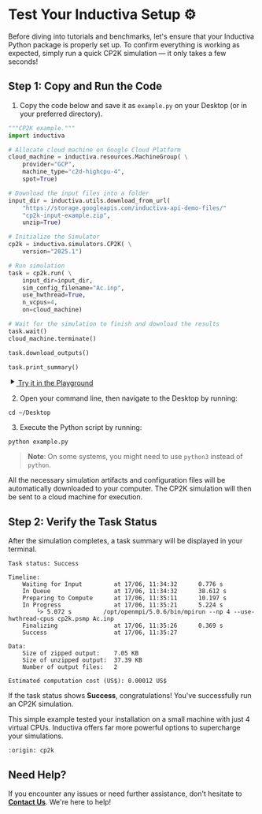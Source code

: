 # Test Your Inductiva Setup ⚙️
Before diving into tutorials and benchmarks, let's ensure that your Inductiva Python package is properly set up. To confirm everything is working as expected, simply run a quick CP2K simulation — it only takes a few seconds!

## Step 1: Copy and Run the Code

1. Copy the code below and save it as `example.py` on your Desktop (or in your preferred directory).

```python
"""CP2K example."""
import inductiva

# Allocate cloud machine on Google Cloud Platform
cloud_machine = inductiva.resources.MachineGroup( \
    provider="GCP",
    machine_type="c2d-highcpu-4",
    spot=True)

# Download the input files into a folder
input_dir = inductiva.utils.download_from_url(
    "https://storage.googleapis.com/inductiva-api-demo-files/"
    "cp2k-input-example.zip",
    unzip=True)

# Initialize the Simulator
cp2k = inductiva.simulators.CP2K( \
    version="2025.1")

# Run simulation
task = cp2k.run( \
    input_dir=input_dir,
    sim_config_filename="Ac.inp",
    use_hwthread=True,
    n_vcpus=4,
    on=cloud_machine)

# Wait for the simulation to finish and download the results
task.wait()
cloud_machine.terminate()

task.download_outputs()

task.print_summary()
```

<a href="https://console-dev.inductiva.ai/playground?simulator_name=cp2k" class="try-playground-button" target="_blank">
  <svg class="icon" xmlns="http://www.w3.org/2000/svg" width="16" height="16" viewBox="0 0 24 24" fill="currentColor">
    <path d="M8 5v14l11-7z"/>
  </svg>
  Try it in the Playground
</a>

2. Open your command line, then navigate to the Desktop by running:

```
cd ~/Desktop
```

3. Execute the Python script by running:

```
python example.py
```

> **Note**: On some systems, you might need to use `python3` instead of `python`.

All the necessary simulation artifacts and configuration files will be automatically downloaded to your computer. The CP2K simulation will then be sent to a cloud machine for execution.

## Step 2: Verify the Task Status
After the simulation completes, a task summary will be displayed in your terminal.

```
Task status: Success

Timeline:
	Waiting for Input         at 17/06, 11:34:32      0.776 s
	In Queue                  at 17/06, 11:34:32      38.612 s
	Preparing to Compute      at 17/06, 11:35:11      10.197 s
	In Progress               at 17/06, 11:35:21      5.224 s
		└> 5.072 s         /opt/openmpi/5.0.6/bin/mpirun --np 4 --use-hwthread-cpus cp2k.psmp Ac.inp
	Finalizing                at 17/06, 11:35:26      0.369 s
	Success                   at 17/06, 11:35:27      

Data:
	Size of zipped output:    7.05 KB
	Size of unzipped output:  37.39 KB
	Number of output files:   2

Estimated computation cost (US$): 0.00012 US$
```

If the task status shows **Success**, congratulations! You've successfully run an CP2K simulation.

This simple example tested your installation on a small machine with just 4 virtual CPUs. Inductiva offers far more powerful options to supercharge your simulations.

```{banner_small}
:origin: cp2k
```

## Need Help?
If you encounter any issues or need further assistance, don't hesitate to [**Contact Us**](mailto:support@inductiva.ai). We're here to help!
